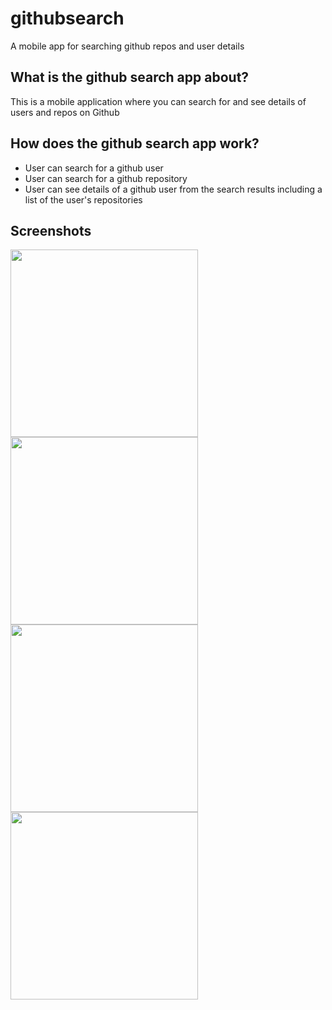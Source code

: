 # githubsearch
A mobile app for searching github repos and user details

## What is the github search app about?
This is a mobile application where you can search for and see details of users and repos on Github

## How does the github search app work?
- User can search for a github user
- User can search for a github repository
- User can see details of a github user from the search results including a list of the user's repositories

## Screenshots
<p float = "left">
<img src="https://drive.google.com/uc?export=view&id=1tgjqum330xk7tOSjoFWqxT8lhW6XwbPR" width = "300" >
<img src="https://drive.google.com/uc?export=view&id=1UXBPFRJtWB830cRsGnN2n0dfimVqxJNL" width = "300" >
<img src="https://drive.google.com/uc?export=view&id=16Widkdgq-Wzo3EVn8CnR8HNwO2OLkf-X" width = "300" >
<img src="https://drive.google.com/uc?export=view&id=185mtOnABLHQioJyRXG3LC7Q38OXyQFap" width = "300" >
</p>
